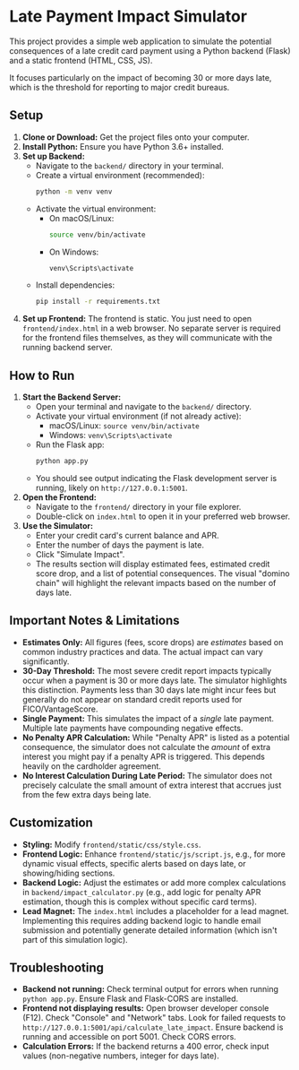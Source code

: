 # Late Payment Impact Simulator

This project provides a simple web application to simulate the potential consequences of a late credit card payment using a Python backend (Flask) and a static frontend (HTML, CSS, JS).

It focuses particularly on the impact of becoming 30 or more days late, which is the threshold for reporting to major credit bureaus.


## Setup

1.  **Clone or Download:** Get the project files onto your computer.
2.  **Install Python:** Ensure you have Python 3.6+ installed.
3.  **Set up Backend:**
    *   Navigate to the `backend/` directory in your terminal.
    *   Create a virtual environment (recommended):
        ```bash
        python -m venv venv
        ```
    *   Activate the virtual environment:
        *   On macOS/Linux:
            ```bash
            source venv/bin/activate
            ```
        *   On Windows:
            ```bash
            venv\Scripts\activate
            ```
    *   Install dependencies:
        ```bash
        pip install -r requirements.txt
        ```
4.  **Set up Frontend:** The frontend is static. You just need to open `frontend/index.html` in a web browser. No separate server is required for the frontend files themselves, as they will communicate with the running backend server.

## How to Run

1.  **Start the Backend Server:**
    *   Open your terminal and navigate to the `backend/` directory.
    *   Activate your virtual environment (if not already active):
        *   macOS/Linux: `source venv/bin/activate`
        *   Windows: `venv\Scripts\activate`
    *   Run the Flask app:
        ```bash
        python app.py
        ```
    *   You should see output indicating the Flask development server is running, likely on `http://127.0.0.1:5001`.
2.  **Open the Frontend:**
    *   Navigate to the `frontend/` directory in your file explorer.
    *   Double-click on `index.html` to open it in your preferred web browser.
3.  **Use the Simulator:**
    *   Enter your credit card's current balance and APR.
    *   Enter the number of days the payment is late.
    *   Click "Simulate Impact".
    *   The results section will display estimated fees, estimated credit score drop, and a list of potential consequences. The visual "domino chain" will highlight the relevant impacts based on the number of days late.

## Important Notes & Limitations

*   **Estimates Only:** All figures (fees, score drops) are *estimates* based on common industry practices and data. The actual impact can vary significantly.
*   **30-Day Threshold:** The most severe credit report impacts typically occur when a payment is 30 or more days late. The simulator highlights this distinction. Payments less than 30 days late might incur fees but generally do not appear on standard credit reports used for FICO/VantageScore.
*   **Single Payment:** This simulates the impact of a *single* late payment. Multiple late payments have compounding negative effects.
*   **No Penalty APR Calculation:** While "Penalty APR" is listed as a potential consequence, the simulator does not calculate the *amount* of extra interest you might pay if a penalty APR is triggered. This depends heavily on the cardholder agreement.
*   **No Interest Calculation During Late Period:** The simulator does not precisely calculate the small amount of extra interest that accrues just from the few extra days being late.

## Customization

*   **Styling:** Modify `frontend/static/css/style.css`.
*   **Frontend Logic:** Enhance `frontend/static/js/script.js`, e.g., for more dynamic visual effects, specific alerts based on days late, or showing/hiding sections.
*   **Backend Logic:** Adjust the estimates or add more complex calculations in `backend/impact_calculator.py` (e.g., add logic for penalty APR estimation, though this is complex without specific card terms).
*   **Lead Magnet:** The `index.html` includes a placeholder for a lead magnet. Implementing this requires adding backend logic to handle email submission and potentially generate detailed information (which isn't part of this simulation logic).

## Troubleshooting

*   **Backend not running:** Check terminal output for errors when running `python app.py`. Ensure Flask and Flask-CORS are installed.
*   **Frontend not displaying results:** Open browser developer console (F12). Check "Console" and "Network" tabs. Look for failed requests to `http://127.0.0.1:5001/api/calculate_late_impact`. Ensure backend is running and accessible on port 5001. Check CORS errors.
*   **Calculation Errors:** If the backend returns a 400 error, check input values (non-negative numbers, integer for days late).